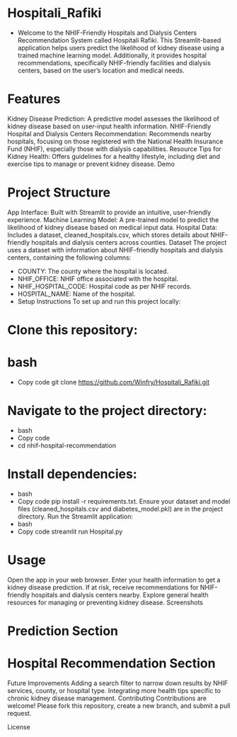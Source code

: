 # Hospitali_Rafiki

- Welcome to the NHIF-Friendly Hospitals and Dialysis Centers Recommendation System called Hospitali Rafiki. This Streamlit-based application helps users predict the likelihood of kidney disease using a trained machine learning model. Additionally, it provides hospital recommendations, specifically NHIF-friendly facilities and dialysis centers, based on the user’s location and medical needs.

# Features
Kidney Disease Prediction: A predictive model assesses the likelihood of kidney disease based on user-input health information.
NHIF-Friendly Hospital and Dialysis Centers Recommendation: Recommends nearby hospitals, focusing on those registered with the National Health Insurance Fund (NHIF), especially those with dialysis capabilities.
Resource Tips for Kidney Health: Offers guidelines for a healthy lifestyle, including diet and exercise tips to manage or prevent kidney disease.
Demo
<!-- Replace with an actual screenshot of your app if available -->

# Project Structure
App Interface: Built with Streamlit to provide an intuitive, user-friendly experience.
Machine Learning Model: A pre-trained model to predict the likelihood of kidney disease based on medical input data.
Hospital Data: Includes a dataset, cleaned_hospitals.csv, which stores details about NHIF-friendly hospitals and dialysis centers across counties.
Dataset
The project uses a dataset with information about NHIF-friendly hospitals and dialysis centers, containing the following columns:

- COUNTY: The county where the hospital is located.
- NHIF_OFFICE: NHIF office associated with the hospital.
- NHIF_HOSPITAL_CODE: Hospital code as per NHIF records.
- HOSPITAL_NAME: Name of the hospital.
- Setup Instructions
To set up and run this project locally:

# Clone this repository:
# bash
- Copy code
git clone https://github.com/Winfry/Hospitali_Rafiki.git

# Navigate to the project directory:
- bash
- Copy code
- cd nhif-hospital-recommendation

# Install dependencies:
- bash
- Copy code
pip install -r requirements.txt.
Ensure your dataset and model files (cleaned_hospitals.csv and diabetes_model.pkl) are in the project directory.
Run the Streamlit application:
- bash
- Copy code
streamlit run Hospital.py

# Usage
Open the app in your web browser.
Enter your health information to get a kidney disease prediction.
If at risk, receive recommendations for NHIF-friendly hospitals and dialysis centers nearby.
Explore general health resources for managing or preventing kidney disease.
Screenshots

# Prediction Section
<!-- "C:\Users\Pc\Pictures\Screenshots\Screenshot 2024-11-14 161218.png" -->

# Hospital Recommendation Section
<!-- C:\Users\Pc\Pictures\Screenshots\Screenshot 2024-11-14 160325.png  -->

Future Improvements
Adding a search filter to narrow down results by NHIF services, county, or hospital type.
Integrating more health tips specific to chronic kidney disease management.
Contributing
Contributions are welcome! Please fork this repository, create a new branch, and submit a pull request.

License